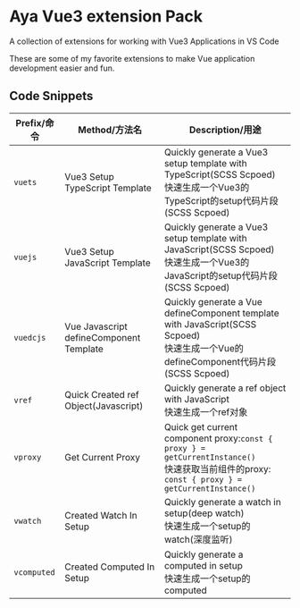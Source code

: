 # Aya Vue3 extension Pack

A collection of extensions for working with Vue3 Applications in VS Code

These are some of my favorite extensions to make Vue application development easier and fun.


<!-- 本项目提供了代码片段 -->

## Code Snippets

| Prefix/命令 | Method/方法名 | Description/用途 |
| --- | --- | --- |
| `vuets` | Vue3  Setup TypeScript Template | Quickly generate a Vue3 setup template with TypeScript(SCSS Scpoed)<br />快速生成一个Vue3的TypeScript的setup代码片段(SCSS Scpoed) |
| `vuejs` | Vue3  Setup JavaScript Template | Quickly generate a Vue3 setup template with JavaScript(SCSS Scpoed)<br />快速生成一个Vue3的JavaScript的setup代码片段(SCSS Scpoed) |
| `vuedcjs` | Vue Javascript defineComponent Template |  Quickly generate a Vue defineComponent template with JavaScript(SCSS Scpoed)<br />快速生成一个Vue的defineComponent代码片段(SCSS Scpoed) |
| `vref` | Quick Created ref Object(Javascript) |  Quickly generate a ref object with JavaScript<br />快速生成一个ref对象 |
| `vproxy` | Get Current Proxy | Quick get current component proxy:`const { proxy } = getCurrentInstance()`<br />快速获取当前组件的proxy: `const { proxy } = getCurrentInstance()` |
| `vwatch` | Created Watch In Setup |  Quickly generate a watch in setup(deep watch)<br />快速生成一个setup的watch(深度监听) |
| `vcomputed` | Created Computed In Setup |  Quickly generate a computed in setup<br />快速生成一个setup的computed |